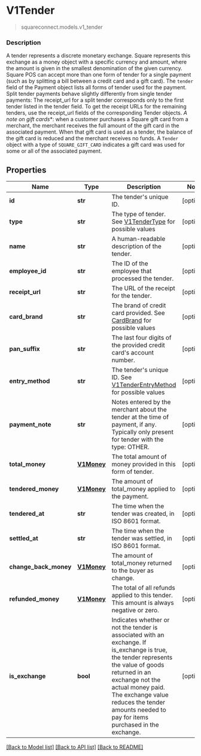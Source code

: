 # V1Tender
> squareconnect.models.v1_tender

### Description

A tender represents a discrete monetary exchange. Square represents this exchange as a money object with a specific currency and amount, where the amount is given in the smallest denomination of the given currency.  Square POS can accept more than one form of tender for a single payment (such as by splitting a bill between a credit card and a gift card). The `tender` field of the Payment object lists all forms of tender used for the payment.  Split tender payments behave slightly differently from single tender payments:  The receipt_url for a split tender corresponds only to the first tender listed in the tender field. To get the receipt URLs for the remaining tenders, use the receipt_url fields of the corresponding Tender objects.  *A note on gift cards**: when a customer purchases a Square gift card from a merchant, the merchant receives the full amount of the gift card in the associated payment.  When that gift card is used as a tender, the balance of the gift card is reduced and the merchant receives no funds. A `Tender` object with a type of `SQUARE_GIFT_CARD` indicates a gift card was used for some or all of the associated payment.

## Properties
Name | Type | Description | Notes
------------ | ------------- | ------------- | -------------
**id** | **str** | The tender&#39;s unique ID. | [optional] 
**type** | **str** | The type of tender. See [V1TenderType](#type-v1tendertype) for possible values | [optional] 
**name** | **str** | A human-readable description of the tender. | [optional] 
**employee_id** | **str** | The ID of the employee that processed the tender. | [optional] 
**receipt_url** | **str** | The URL of the receipt for the tender. | [optional] 
**card_brand** | **str** | The brand of credit card provided. See [CardBrand](#type-cardbrand) for possible values | [optional] 
**pan_suffix** | **str** | The last four digits of the provided credit card&#39;s account number. | [optional] 
**entry_method** | **str** | The tender&#39;s unique ID. See [V1TenderEntryMethod](#type-v1tenderentrymethod) for possible values | [optional] 
**payment_note** | **str** | Notes entered by the merchant about the tender at the time of payment, if any. Typically only present for tender with the type: OTHER. | [optional] 
**total_money** | [**V1Money**](V1Money.md) | The total amount of money provided in this form of tender. | [optional] 
**tendered_money** | [**V1Money**](V1Money.md) | The amount of total_money applied to the payment. | [optional] 
**tendered_at** | **str** | The time when the tender was created, in ISO 8601 format. | [optional] 
**settled_at** | **str** | The time when the tender was settled, in ISO 8601 format. | [optional] 
**change_back_money** | [**V1Money**](V1Money.md) | The amount of total_money returned to the buyer as change. | [optional] 
**refunded_money** | [**V1Money**](V1Money.md) | The total of all refunds applied to this tender. This amount is always negative or zero. | [optional] 
**is_exchange** | **bool** | Indicates whether or not the tender is associated with an exchange. If is_exchange is true, the tender represents the value of goods returned in an exchange not the actual money paid. The exchange value reduces the tender amounts needed to pay for items purchased in the exchange. | [optional] 

[[Back to Model list]](../README.md#documentation-for-models) [[Back to API list]](../README.md#documentation-for-api-endpoints) [[Back to README]](../README.md)


